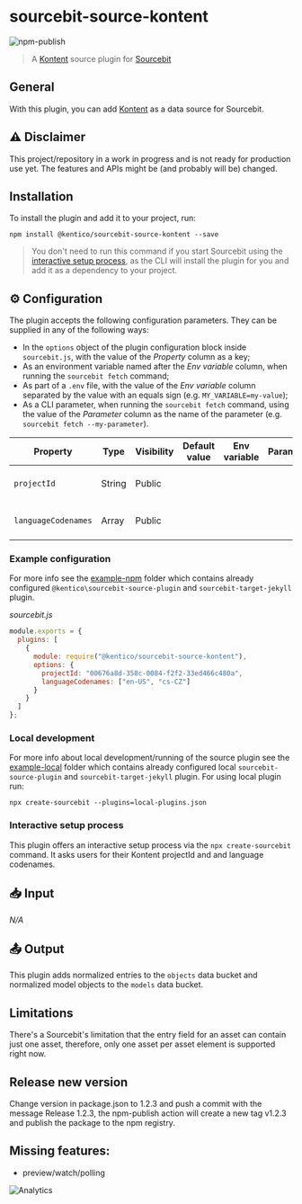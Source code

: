 # sourcebit-source-kontent

![npm-publish](https://github.com/Kentico/sourcebit-source-kontent/workflows/npm-publish/badge.svg?branch=master)

> A [Kontent](https://bit.ly/2W9UyyN) source plugin for [Sourcebit](https://github.com/stackbithq/sourcebit)

## General

With this plugin, you can add [Kontent](https://bit.ly/2W9UyyN) as a data source for Sourcebit.

## ⚠ Disclaimer

This project/repository in a work in progress and is not ready for production use yet. The features and APIs might be (and probably will be) changed.

## Installation

To install the plugin and add it to your project, run:

```
npm install @kentico/sourcebit-source-kontent --save
```

> You don't need to run this command if you start Sourcebit using the [interactive setup process](#interactive-setup-process), as the CLI will install the plugin for you and add it as a dependency to your project.

## ⚙️ Configuration

The plugin accepts the following configuration parameters. They can be supplied in any of the following ways:

- In the `options` object of the plugin configuration block inside `sourcebit.js`, with the value of the _Property_ column as a key;
- As an environment variable named after the _Env variable_ column, when running the `sourcebit fetch` command;
- As part of a `.env` file, with the value of the _Env variable_ column separated by the value with an equals sign (e.g. `MY_VARIABLE=my-value`);
- As a CLI parameter, when running the `sourcebit fetch` command, using the value of the _Parameter_ column as the name of the parameter (e.g. `sourcebit fetch --my-parameter`).

| Property                   | Type   | Visibility | Default value | Env variable | Parameter | Description                                                                                                                                   |
| -------------------------- | ------ | ---------- | ------------- | ------------ | --------- | --------------------------------------------------------------------------------------------------------------------------------------------- |
| `projectId`                | String | Public     |               |              |           | The ID of the Kontent [project](https://docs.kontent.ai/tutorials/develop-apps/get-started/hello-world#a-creating-a-kentico-kontent-project). |  |
| `languageCodenames` | Array  | Public     |               |              |           | Array of language codenames                                                                                                                   |  |

### Example configuration

For more info see the [example-npm](https://github.com/Kentico/sourcebit-source-kontent/tree/master/example-npm) folder which contains already configured `@kentico\sourcebit-source-plugin` and `sourcebit-target-jekyll` plugin.

_sourcebit.js_

```js
module.exports = {
  plugins: [
    {
      module: require("@kentico/sourcebit-source-kontent"),
      options: {
        projectId: "00676a8d-358c-0084-f2f2-33ed466c480a",
        languageCodenames: ["en-US", "cs-CZ"]
      }
    }
  ]
};
```

### Local development

For more info about local development/running of the source plugin see the [example-local](https://github.com/Kentico/sourcebit-source-kontent/tree/master/example-local) folder which contains already configured local `sourcebit-source-plugin` and `sourcebit-target-jekyll` plugin. For using local plugin run:
```
npx create-sourcebit --plugins=local-plugins.json
```

### Interactive setup process

This plugin offers an interactive setup process via the `npx create-sourcebit` command. It asks users for their Kontent projectId and and language codenames.

## 📥 Input

_N/A_

## 📤 Output

This plugin adds normalized entries to the `objects` data bucket and normalized model objects to the `models` data bucket.

## Limitations

There's a Sourcebit's limitation that the entry field for an asset can contain just one asset, therefore, only one asset per asset element is supported right now.

## Release new version
Change version in package.json to 1.2.3 and push a commit with the message Release 1.2.3, the npm-publish action will create a new tag v1.2.3 and publish the package to the npm registry.

## Missing features:
- preview/watch/polling

![Analytics](https://kentico-ga-beacon.azurewebsites.net/api/UA-69014260-4/Kentico/sourcebit-source-kontent?pixel)
